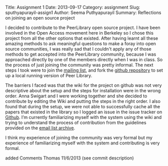 Title: Assignment 1 
Date: 2013-09-17 
Category: assignment
Slug: sputhyapurayil-assign1
Author: Seema Puthyapurayil
Summary: Reflections on joining an open source project

I decided to contribute to the PeerLibrary open source project. I have been involved in the Open Access movement here in Berkeley so I chose this project from all the other options that existed. After having learnt all these amazing methods to ask meaningful questions to make a foray into open source communities, I was really sad that I couldn't apply any of those methods to get accepted into the PeerLibrary community, because I was approached directly by one of the members directly when I was in class. So the process of just joining the community was pretty informal. The next steps I took were to join the [mailing list](http://lists.peerlibrary.org/lists/info/dev), and fork the [github repository](https://github.com/peerlibrary/peerlibrary) to set up a local running version of Peer Library.

The barriers I faced was that the wiki for the project on github was not very descriptive about the setup and the steps for installation were in the wrong order. Anna Swigart and I were working together and she decided to contribute by editing the Wiki and putting the steps in the right order. I also found that during the setup, we were not able to successfully cache all the papers that existed in the library so I logged an issue in the issue tracker on [Github](https://github.com/peerlibrary/peerlibrary/issues/93).  I’m currently familiarizing myself with the system using the wiki and trying to understand the process of contribution from the guidelines provided on the [email list archive](http://lists.peerlibrary.org/lists/arc/dev/2013-09/msg00002.html). 

I think my experience of joining the community was very formal but my experience of familiarizing myself with the system and contributing is very formal. 


added Comments Thomas 11/6/2013 (see commit description)
